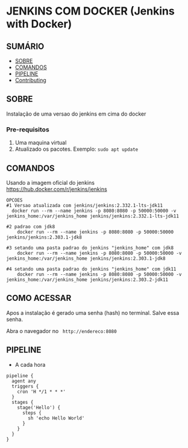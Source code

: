 # JENKINS COM DOCKER (Jenkins with Docker)

## SUMÁRIO

- [SOBRE](#sobre)
- [COMANDOS](#comandos)
- [PIPELINE](#pipeline)
- [Contributing](../CONTRIBUTING.md)

## SOBRE <a name = "sobre"></a>

Instalação de uma versao do jenkins em cima do docker

### Pre-requisitos

1. Uma maquina virtual
2. Atualizado os pacotes. Exemplo: `sudo apt update`

## COMANDOS <a name = "comandos"></a>

Usando a imagem oficial do jenkins
https://hub.docker.com/r/jenkins/jenkins

```
OPCOES
#1 Versao atualizada com jenkins/jenkins:2.332.1-lts-jdk11
  docker run --rm --name jenkins -p 8080:8080 -p 50000:50000 -v jenkins_home:/var/jenkins_home jenkins/jenkins:2.332.1-lts-jdk11

#2 padrao com jdk8
    docker run --rm --name jenkins -p 8080:8080 -p 50000:50000 jenkins/jenkins:2.303.1-jdk8

#3 setando uma pasta padrao do jenkins "jenkins_home" com jdk8
    docker run --rm --name jenkins -p 8080:8080 -p 50000:50000 -v jenkins_home:/var/jenkins_home jenkins/jenkins:2.303.1-jdk8

#4 setando uma pasta padrao do jenkins "jenkins_home" com jdk11
    docker run --rm --name jenkins -p 8080:8080 -p 50000:50000 -v jenkins_home:/var/jenkins_home jenkins/jenkins:2.303.2-jdk11

```

## COMO ACESSAR

Apos a instalação é gerado uma senha (hash) no terminal. Salve essa senha.

Abra o navegador no ` http://endereco:8080`

## PIPELINE <a name = "pipeline"></a>

- A cada hora

```
pipeline {
  agent any
  triggers {
    cron 'H */1 * * *'
  }
  stages {
    stage('Hello') {
      steps {
        sh 'echo Hello World'
      }
    }
  }
}

```
